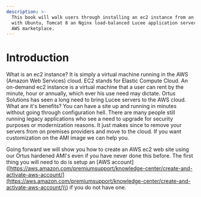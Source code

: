 ```yaml
---
description: >-
  This book will walk users through installing an ec2 instance from an Ortus AMI
  with Ubuntu, Tomcat 8 an Nginx load-balanced Lucee application server from the
  AWS marketplace.
---
```


# Introduction

What is an ec2 instance? It is simply a virtual machine running in the AWS \(Amazon Web Services\) cloud. EC2 stands for Elastic Compute Cloud. An on-demand ec2 instance is a virtual machine that a user can rent by the minute, hour or annually, which ever his use need may dictate. Ortus Solutions has seen a long need to bring Lucee servers to the AWS cloud. What are it's benefits? You can have a site up and running in minutes without going through configuration hell. There are many people still running legacy applications who see a need to upgrade for security purposes or modernization reasons. It just makes since to remove your servers from on premises providers and move to the cloud. If you want customization on the AMI image we can help you.

Going forward we will show you how to create an AWS ec2 web site using our Ortus hardened AMI's even if you have never done this before. The first thing you will need to do is setup an \[AWS account\]\([https://aws.amazon.com/premiumsupport/knowledge-center/create-and-activate-aws-account/](https://aws.amazon.com/premiumsupport/knowledge-center/create-and-activate-aws-account/)\) if you do not have one. 

